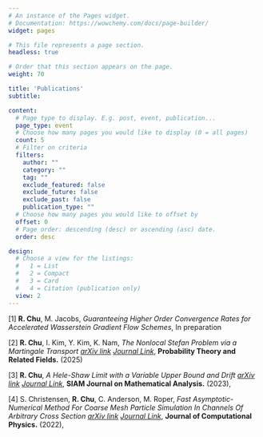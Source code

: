 ```yaml
---
# An instance of the Pages widget.
# Documentation: https://wowchemy.com/docs/page-builder/
widget: pages

# This file represents a page section.
headless: true

# Order that this section appears on the page.
weight: 70

title: 'Publications'
subtitle:

content:
  # Page type to display. E.g. post, event, publication...
  page_type: event
  # Choose how many pages you would like to display (0 = all pages)
  count: 5
  # Filter on criteria
  filters:
    author: ""
    category: ""
    tag: ""
    exclude_featured: false
    exclude_future: false
    exclude_past: false
    publication_type: ""
  # Choose how many pages you would like to offset by
  offset: 0
  # Page order: descending (desc) or ascending (asc) date.
  order: desc

design:
  # Choose a view for the listings:
  #   1 = List
  #   2 = Compact
  #   3 = Card
  #   4 = Citation (publication only)
  view: 2
--- 
```

[1] **R. Chu**, M. Jacobs, *Guaranteeing Higher Order Convergence Rates for Accelerated Wasserstein Gradient Flow Schemes*, In preparation

[2] **R. Chu**, I. Kim, Y. Kim, K. Nam, *The Nonlocal Stefan Problem via a Martingale Transport* [*arXiv link*](https://arxiv.org/abs/2310.04640) [*Journal Link*](https://link.springer.com/article/10.1007/s00440-025-01374-9), **Probability Theory and Related Fields.** (2025)

[3] **R. Chu**, *A Hele-Shaw Limit with a Variable Upper Bound and Drift* [*arXiv link*](https://arxiv.org/abs/2203.02644) [*Journal Link*](https://epubs.siam.org/doi/abs/10.1137/22M1482743), **SIAM Journal on Mathematical Analysis.** (2023), 

[4] S. Christensen, **R. Chu**, C. Anderson, M. Roper, *Fast Asymptotic-Numerical Method For Coarse Mesh Particle Simulation In Channels Of Arbitrary Cross Section* [*arXiv link*](https://arxiv.org/abs/2110.13979) [*Journal Link*](https://www.sciencedirect.com/science/article/abs/pii/S0021999122006854), **Journal of Computational Physics.** (2022), 







